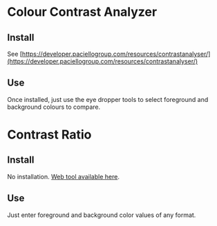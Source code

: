 # Colour Contrast Analyzer

## Install

See [https://developer.paciellogroup.com/resources/contrastanalyser/](https://developer.paciellogroup.com/resources/contrastanalyser/)

## Use

Once installed, just use the eye dropper tools to select foreground and background colours to compare.

# Contrast Ratio

## Install

No installation. [Web tool available here](http://leaverou.github.io/contrast-ratio/).

## Use

Just enter foreground and background color values of any format.
